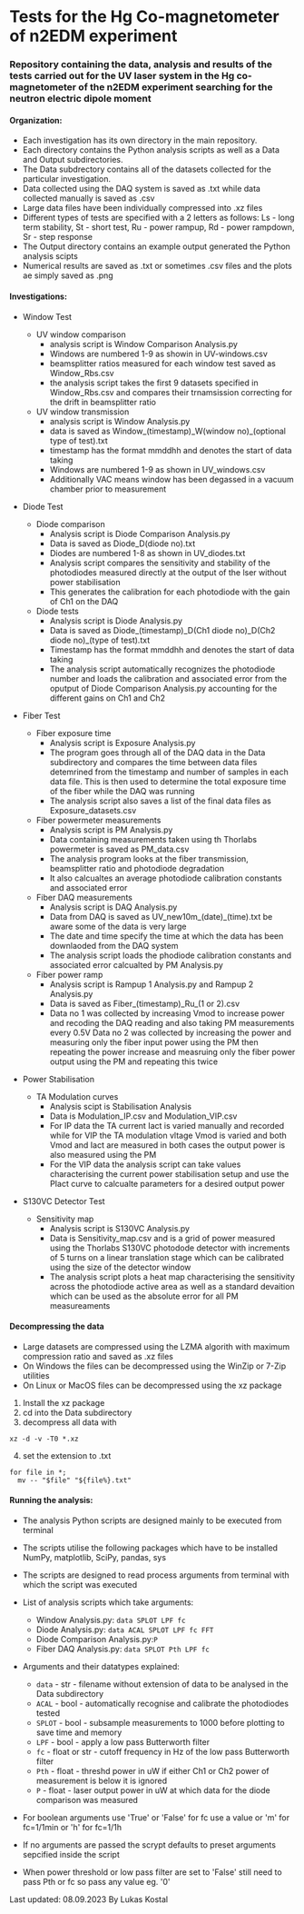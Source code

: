 # Tests for the Hg Co-magnetometer of n2EDM experiment
### Repository containing the data, analysis and results of the tests carried out for the UV laser system in the Hg co-magnetometer of the n2EDM experiment searching for the neutron electric dipole moment

#### Organization:
- Each investigation has its own directory in the main repository.
- Each directory contains the Python analysis scripts as well as a Data and Output subdirectories.
- The Data subdrectory contains all of the datasets collected for the particular investigation.
- Data collected using the DAQ system is saved as .txt while data collected manually is saved as .csv
- Large data files have been individually compressed into .xz files
- Different types of tests are specified with a 2 letters as follows:
  Ls - long term stability, St - short test, Ru - power rampup, Rd - power rampdown, Sr - step response
- The Output directory contains an example output generated the Python analysis scipts
- Numerical results are saved as .txt or sometimes .csv files and the plots ae simply saved as .png

#### Investigations:
- Window Test
  - UV window comparison
    - analysis script is Window Comparison Analysis.py
    - Windows are numbered 1-9 as showin in UV-windows.csv
    - beamsplitter ratios measured for each window test saved as Window_Rbs.csv
    - the analysis script takes the first 9 datasets specified in Window_Rbs.csv and compares their
      trnamsission correcting for the drift in beamsplitter ratio
  - UV window transmission
    - analysis script is Window Analysis.py
    - data is saved as Window\_(timestamp)\_W(window no)\_(optional type of test).txt
    - timestamp has the format mmddhh and denotes the start of data taking
    - Windows are numbered 1-9 as shown in UV_windows.csv
    - Additionally VAC means window has been degassed in a vacuum chamber prior to measurement

- Diode Test
  - Diode comparison
    - Analysis script is Diode Comparison Analysis.py
    - Data is saved as Diode\_D(diode no).txt
    - Diodes are numbered 1-8 as shown in UV\_diodes.txt
    - Analysis script compares the sensitivity and stability of the photodiodes measured directly at the output of the
      lser without power stabilisation
    - This generates the calibration for each photodiode with the gain of Ch1 on the DAQ
  - Diode tests
    - Analysis script is Diode Analysis.py
    - Data is saved as Diode\_(timestamp)\_D(Ch1 diode no)\_D(Ch2 diode no)\_(type of test).txt
    - Timestamp has the format mmddhh and denotes the start of data taking
    - The analysis script automatically recognizes the photodiode number and loads the calibration and associated error
          from the oputput of Diode Comparison Analysis.py accounting for the different gains on Ch1 and Ch2

- Fiber Test
  - Fiber exposure time
    - Analysis script is Exposure Analysis.py
    - The program goes through all of the DAQ data in the Data subdirectory and compares the time between data files
      detemrined from the timestamp and number of samples in each data file. This is then used to determine the total
      exposure time of the fiber while the DAQ was running
    - The analysis script also saves a list of the final data files as Exposure\_datasets.csv
  - Fiber powermeter measurements
    - Analysis script is PM Analysis.py
    - Data containing measurements taken using th Thorlabs powermeter is saved as PM\_data.csv
    - The analysis program looks at the fiber transmission, beamsplitter ratio and photodiode degradation
    - It also calcualtes an average photodiode calibration constants and associated error
  - Fiber DAQ measurements
    - Analysis script is DAQ Analysis.py
    - Data from DAQ is saved as UV\_new10m\_(date)\_(time).txt be aware some of the data is very large
    - The date and time specify the time at which the data has been downlaoded from the DAQ system
    - The analysis script loads the phodiode calibration constants and associated error calcualted by PM Analysis.py
  - Fiber power ramp
    - Analysis script is Rampup 1 Analysis.py and Rampup 2 Analysis.py
    - Data is saved as Fiber\_(timestamp)\_Ru\_(1 or 2).csv
    - Data no 1 was collected by increasing Vmod to increase power and recoding the DAQ reading and also taking PM measurements
      every 0.5V
      Data no 2 was collected by increasing the power and measuring only the fiber input power using the PM then repeating the
      power increase and measruing only the fiber power output using the PM and repeating this twice  

- Power Stabilisation
  - TA Modulation curves
    - Analysis scipt is Stabilisation Analysis
    - Data is Modulation\_IP.csv and Modulation\_VIP.csv
    - For IP data the TA current Iact is varied manually and recorded while for VIP the TA modulation vltage Vmod is varied
      and both Vmod and Iact are measured in both cases the output power is also measured using the PM
    - For the VIP data the analysis script can take values characterising the current power stabilisation setup and use the PIact curve
      to calcualte parameters for a desired output power

- S130VC Detector Test
  - Sensitivity map
    - Analysis script is S130VC Analysis.py
    - Data is Sensitivity\_map.csv and is a grid of power measured using the Thorlabs S130VC photodode detector with increments of 5 turns on
      a linear translation stage which can be calibrated using the size of the detector window
    - The analysis script plots a heat map characterising the sensitivity across the photodiode active area as well as a standard devaition
      which can be used as the absolute error for all PM measureaments

#### Decompressing the data
- Large datasets are compressed using the LZMA algorith with maximum compression ratio and saved as .xz files
- On Windows the files can be decompressed using the WinZip or 7-Zip utilities
- On Linux or MacOS files can be decompressed using the xz package
1. Install the xz package
2. cd into the Data subdirectory
3. decompress all data with
```console
xz -d -v -T0 *.xz
```
4. set the extension to .txt
```console
for file in *;
  mv -- "$file" "${file%}.txt"
```

#### Running the analysis:
- The analysis Python scripts are designed mainly to be executed from terminal
- The scripts utilise the following packages which have to be installed
  NumPy, matplotlib, SciPy, pandas, sys
- The scripts are designed to read process arguments from terminal with which the script was executed

- List of analysis scripts which take arguments:
  - Window Analysis.py: `data SPLOT LPF fc`
  - Diode Analysis.py: `data ACAL SPLOT LPF fc FFT`
  - Diode Comparison Analysis.py:`P`
  - Fiber DAQ Analysis.py: `data SPLOT Pth LPF fc`
 
- Arguments and their datatypes explained:
  - `data` - str - filename without extension of data to be analysed in the Data subdirectory
  - `ACAL` - bool - automatically recognise and calibrate the photodiodes tested
  - `SPLOT` - bool - subsample measurements to 1000 before plotting to save time and memory
  - `LPF` - bool - apply a low pass Butterworth filter
  - `fc` - float or str - cutoff frequency in Hz of the low pass Butterworth filter
  - `Pth` - float - threshd power in uW if either Ch1 or Ch2 power of measurement is below it is ignored
  - `P` - float - laser output power in uW at which data for the diode comparison was measured
    
- For boolean arguments use 'True' or 'False' for fc use a value or 'm' for fc=1/1min or 'h' for fc=1/1h
- If no arguments are passed the scrypt defaults to preset arguments sepcified inside the script
- When power threshold or low pass filter are set to 'False' still need to pass Pth or fc so pass any value eg. '0'

Last updated: 08.09.2023
By Lukas Kostal
